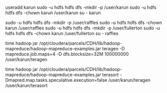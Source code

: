 useradd karun
sudo -u hdfs hdfs dfs -mkdir -p /user/karun
sudo -u hdfs hdfs dfs -chown karun /user/karun
su - karun

sudo -u hdfs hdfs dfs -mkdir -p /user/raffles
sudo -u hdfs hdfs dfs -chown karun /user/raffles
sudo -u hdfs hdfs dfs -mkdir -p /user/fullerton
sudo -u hdfs hdfs dfs -chown karun /user/fullerton
su - raffles


time hadoop jar /opt/cloudera/parcels/CDH/lib/hadoop-mapreduce/hadoop-mapreduce-examples.jar teragen -D mapreduce.job.maps=4  -D dfs.blocksize=32M 100000000 /user/karun/teragen

time hadoop jar /opt/cloudera/parcels/CDH/lib/hadoop-mapreduce/hadoop-mapreduce-examples.jar terasort -Dmapred.map.tasks.speculative.execution=false /user/karun/teragen /user/karun/terasort
